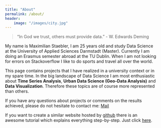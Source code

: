 ```yaml
---
title: "About"
permalink: /about/
header:
    image: "/images/city.jpg"
---
```


>“In God we trust, others must provide data.” - W. Edwards Deming

My name is Maximilian Staebler, I am 25 years old and study Data Science at the University of Applied Sciences Darmstadt (Master). Currently I am doing an Erasmus semester abroad at the TU Dublin. When I am not looking for errors on Stackoverflow I like to do sports and travel all over the world.

This page contains projects that I have realized in a university context or in my spare time. In the big landscape of Data Science I am most enthusiastic about **Time Series Analysis**, **Urban Data Science (Geo-Data Analysis)** and **Data Visualization**. Therefore these topics are of course more represented than others.

If you have any questions about projects or comments on the results achieved, please do not hesitate to contact me: [Mail](mailto:maximilianstaebler@icloud.com)

If you want to create a similar website hosted by [github](https://www.github.com) there is an awesome tutorial which explains everything step-by-step. Just click [here](https://www.youtube.com/watch?v=qWrcgHwSG8M&t=1054s).